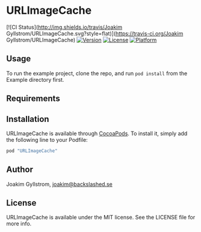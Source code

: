 # URLImageCache

[![CI Status](http://img.shields.io/travis/Joakim Gyllstrom/URLImageCache.svg?style=flat)](https://travis-ci.org/Joakim Gyllstrom/URLImageCache)
[![Version](https://img.shields.io/cocoapods/v/URLImageCache.svg?style=flat)](http://cocoapods.org/pods/URLImageCache)
[![License](https://img.shields.io/cocoapods/l/URLImageCache.svg?style=flat)](http://cocoapods.org/pods/URLImageCache)
[![Platform](https://img.shields.io/cocoapods/p/URLImageCache.svg?style=flat)](http://cocoapods.org/pods/URLImageCache)

## Usage

To run the example project, clone the repo, and run `pod install` from the Example directory first.

## Requirements

## Installation

URLImageCache is available through [CocoaPods](http://cocoapods.org). To install
it, simply add the following line to your Podfile:

```ruby
pod "URLImageCache"
```

## Author

Joakim Gyllstrom, joakim@backslashed.se

## License

URLImageCache is available under the MIT license. See the LICENSE file for more info.
